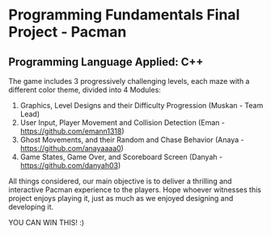 # Programming Fundamentals Final Project - Pacman
## Programming Language Applied: C++

The game includes 3 progressively challenging levels, each maze with a different color theme, divided into 4 Modules:

  1. Graphics, Level Designs and their Difficulty Progression (Muskan - Team Lead)
  2. User Input, Player Movement and Collision Detection (Eman - https://github.com/emann1318)
  3. Ghost Movements, and their Random and Chase Behavior (Anaya - https://github.com/anayaaaa0)
  4. Game States, Game Over, and Scoreboard Screen (Danyah - https://github.com/danyah03)

All things considered, our main objective is to deliver a thrilling and interactive Pacman experience to the players.
Hope whoever witnesses this project enjoys playing it, just as much as we enjoyed designing and developing it.

YOU CAN WIN THIS!  :)
